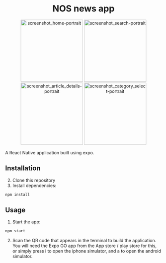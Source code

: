 <h1 align="center">
  NOS news app
</h1>

<div align="center">
  <img src="https://github.com/user-attachments/assets/35c899ed-6507-4bc8-9099-493f572d67d0" alt="screenshot_home-portrait" width="200"/>
  <img src="https://github.com/user-attachments/assets/04c7644a-b596-4b8a-93ed-5259cb6d62df" alt="screenshot_search-portrait" width="200"/>
  <img src="https://github.com/user-attachments/assets/a15b5b9b-adee-46fd-bcb9-3d975416a58a" alt="screenshot_article_details-portrait" width="200"/>
  <img src="https://github.com/user-attachments/assets/4d9f4518-d553-4344-b7c0-e8280c79e14c" alt="screenshot_category_select-portrait" width="200"/>
</div>

A React Native application built using expo.

## Installation

2. Clone this repository
3. Install dependencies:

```bash
npm install
```

## Usage

1. Start the app:

```bash
npm start
```

2. Scan the QR code that appears in the terminal to build the application. You will need the Expo GO app from the App store / play store for this, or simply press i to open the iphone simulator, and a to open the android simulator.
